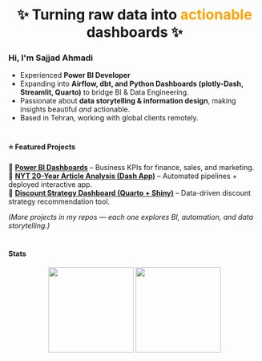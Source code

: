 <h1 align='center'>✨ Turning raw data into <span style='color: orange;'>actionable</span> dashboards ✨</h1>


### Hi, I'm Sajjad Ahmadi  
-  Experienced **Power BI Developer**  
-  Expanding into **Airflow, dbt, and Python Dashboards (plotly-Dash, Streamlit, Quarto)** to bridge BI & Data Engineering.  
-  Passionate about **data storytelling & information design**, making insights beautiful *and* actionable.  
-  Based in Tehran, working with global clients remotely.  

#

#### ⭐ Featured Projects  
🔹  **[Power BI Dashboards](https://github.com/Dashboard-Design/PowerBI-Design-Files)** – Business KPIs for finance, sales, and marketing.   
🔹  **[NYT 20-Year Article Analysis (Dash App)](https://github.com/Dashboard-Design/nyt-articles-dashboard)** – Automated pipelines + deployed interactive app.  
🔹  **[Discount Strategy Dashboard (Quarto + Shiny)](https://github.com/Dashboard-Design/Discount-Strategy-Dashboard)** – Data-driven discount strategy recommendation tool.

*(More projects in my repos — each one explores BI, automation, and data storytelling.)*  

#

#### Stats

<div align="center">
  <img src="https://github-readme-stats.vercel.app/api?username=Dashboard-Design&show_icons=true&theme=vue&hide_border=true" height="170"/>
  <img src="https://github-readme-stats.vercel.app/api/top-langs?username=Dashboard-Design&layout=compact&theme=vue&hide_border=true" height="170"/>
</div>



